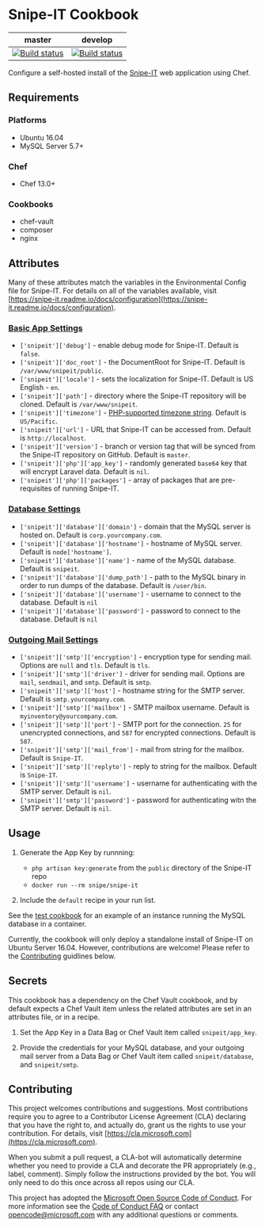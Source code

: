# Snipe-IT Cookbook

| master | develop |
|---|---|
| [![Build status](https://office.visualstudio.com/APEX/_apis/build/status/lab/cookbooks/Snipe-IT%20Cookbook%20CI?branchName=master)](https://office.visualstudio.com/APEX/_build/latest?definitionId=3733) | [![Build status](https://office.visualstudio.com/APEX/_apis/build/status/lab/cookbooks/Snipe-IT%20Cookbook%20CI?branchName=develop)](https://office.visualstudio.com/APEX/_build/latest?definitionId=3733) |

Configure a self-hosted install of the [Snipe-IT](https://snipeitapp.com/) web application using Chef.

## Requirements

### Platforms

- Ubuntu 16.04
- MySQL Server 5.7+

### Chef

- Chef 13.0+

### Cookbooks

- chef-vault
- composer
- nginx

## Attributes

Many of these attributes match the variables in the Environmental Config file for Snipe-IT. For details on all of the variables available, visit [https://snipe-it.readme.io/docs/configuration](https://snipe-it.readme.io/docs/configuration).

### [Basic App Settings](https://snipe-it.readme.io/docs/configuration#required-basic-app-settings)

- `['snipeit']['debug']` - enable debug mode for Snipe-IT. Default is `false`.
- `['snipeit']['doc_root']` - the DocumentRoot for Snipe-IT. Default is `/var/www/snipeit/public`.
- `['snipeit']['locale']` - sets the localization for Snipe-IT. Default is US English - `en`.
- `['snipeit']['path']` - directory where the Snipe-IT repository will be cloned. Default is `/var/www/snipeit`.
- `['snipeit']['timezone']` - [PHP-supported timezone string](http://php.net/manual/en/timezones.php). Default is `US/Pacific`.
- `['snipeit']['url']` - URL that Snipe-IT can be accessed from. Default is `http://localhost`.
- `['snipeit']['version']` - branch or version tag that will be synced from the Snipe-IT repository on GitHub. Default is `master`.
- `['snipeit']['php']['app_key']` - randomly generated `base64` key that will encrypt Laravel data. Default is `nil`.
- `['snipeit']['php']['packages']` - array of packages that are pre-requisites of running Snipe-IT.

### [Database Settings](https://snipe-it.readme.io/docs/configuration#required-database-settings)

- `['snipeit']['database']['domain']` - domain that the MySQL server is hosted on. Default is `corp.yourcompany.com`.
- `['snipeit']['database']['hostname']` - hostname of MySQL server. Default is `node['hostname']`.
- `['snipeit']['database']['name']` - name of the MySQL database. Default is `snipeit`.
- `['snipeit']['database']['dump_path']` - path to the MySQL binary in order to run dumps of the database. Default is `/user/bin`.
- `['snipeit']['database']['username']` - username to connect to the database. Default is `nil`
- `['snipeit']['database']['password']` - password to connect to the database. Default is `nil`

### [Outgoing Mail Settings](https://snipe-it.readme.io/docs/configuration#required-outgoing-mail-settings)

- `['snipeit']['smtp']['encryption']` - encryption type for sending mail. Options are `null` and `tls`. Default is `tls`.
- `['snipeit']['smtp']['driver']` - driver for sending mail. Options are `mail`, `sendmail`, and `smtp`. Default is `smtp`.
- `['snipeit']['smtp']['host']` - hostname string for the SMTP server. Default is `smtp.yourcompany.com`.
- `['snipeit']['smtp']['mailbox']` - SMTP mailbox username. Default is `myinventory@yourcompany.com`.
- `['snipeit']['smtp']['port']` - SMTP port for the connection. `25` for unencrypted connections, and `587` for encrypted connections. Default is `587`.
- `['snipeit']['smtp']['mail_from']` - mail from string for the mailbox. Default is `Snipe-IT`.
- `['snipeit']['smtp']['replyto']` - reply to string for the mailbox. Default is `Snipe-IT`.
- `['snipeit']['smtp']['username']` - username for authenticating with the SMTP server. Default is `nil`.
- `['snipeit']['smtp']['password']` - password for authenticating witn the SMTP server. Default is `nil`.

## Usage

1. Generate the App Key by runnning:
    - `php artisan key:generate` from the `public` directory of the Snipe-IT repo
    - `docker run --rm snipe/snipe-it`

1. Include the `default` recipe in your run list.

See the [test cookbook](./test/fixtures/cookbooks/test) for an example of an instance running the MySQL database in a container.

Currently, the cookbook will only deploy a standalone install of Snipe-IT on Ubuntu Server 16.04. However, contributions are welcome! Please refer to the [Contributing](#contributing) guidlines below.

## Secrets

This cookbook has a dependency on the Chef Vault cookbook, and by default expects a Chef Vault item unless the related attributes are set in an attributes file, or in a recipe.

1. Set the App Key in a Data Bag or Chef Vault item called `snipeit/app_key`.

1. Provide the credentials for your MySQL database, and your outgoing mail server from a Data Bag or Chef Vault item called `snipeit/database`, and `snipeit/smtp`.

## Contributing

This project welcomes contributions and suggestions.  Most contributions require you to agree to a
Contributor License Agreement (CLA) declaring that you have the right to, and actually do, grant us
the rights to use your contribution. For details, visit [https://cla.microsoft.com](https://cla.microsoft.com).

When you submit a pull request, a CLA-bot will automatically determine whether you need to provide
a CLA and decorate the PR appropriately (e.g., label, comment). Simply follow the instructions
provided by the bot. You will only need to do this once across all repos using our CLA.

This project has adopted the [Microsoft Open Source Code of Conduct](https://opensource.microsoft.com/codeofconduct/).
For more information see the [Code of Conduct FAQ](https://opensource.microsoft.com/codeofconduct/faq/) or
contact [opencode@microsoft.com](mailto:opencode@microsoft.com) with any additional questions or comments.
